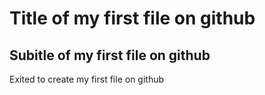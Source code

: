 # Title of my first file on github

## Subitle of my first file on github

Exited to create my first file on github
